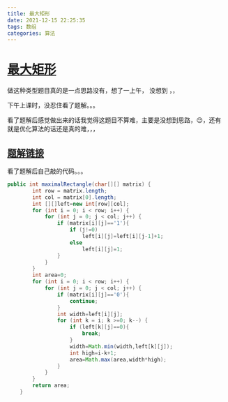 ```yaml
---
title: 最大矩形
date: 2021-12-15 22:25:35
tags: 数组
categories: 算法   
---
```




# [最大矩形](https://leetcode-cn.com/problems/maximal-rectangle/)





做这种类型题目真的是一点思路没有，想了一上午， 没想到  ，，

下午上课时，没忍住看了题解。。。

看了题解后感觉做出来的话我觉得这题目不算难，主要是没想到思路，😔，还有就是优化算法的话还是真的难，，，



## [题解链接](https://leetcode-cn.com/problems/maximal-rectangle/solution/zui-da-ju-xing-by-leetcode-solution-bjlu/)

看了题解后自己敲的代码。。。

```java
public int maximalRectangle(char[][] matrix) {
        int row = matrix.length;
        int col = matrix[0].length;
        int [][]left=new int[row][col];
        for (int i = 0; i < row; i++) {
            for (int j = 0; j < col; j++) {
                if (matrix[i][j]=='1'){
                    if (j!=0)
                        left[i][j]=left[i][j-1]+1;
                    else
                        left[i][j]=1;
                }
            }
        }
        int area=0;
        for (int i = 0; i < row; i++) {
            for (int j = 0; j < col; j++) {
                if (matrix[i][j]=='0'){
                    continue;
                }
                int width=left[i][j];
                for (int k = i; k >=0; k--) {
                    if (left[k][j]==0){
                        break;
                    }
                    width=Math.min(width,left[k][j]);
                    int high=i-k+1;
                    area=Math.max(area,width*high);
                }
            }
        }
        return area;
    }
```


